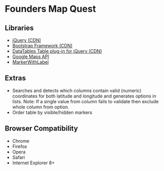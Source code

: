 # Founders Map Quest

## Libraries

* [jQuery (CDN)](https://ajax.googleapis.com/ajax/libs/jquery/1.11.2/jquery.min.js) 
* [Bootstrap Framework (CDN)](http://getbootstrap.com/) 
* [DataTables Table plug-in for jQuery (CDN)](https://datatables.net/)
* [Google Maps API](http://maps.google.com/maps/api/js?sensor=false)
* [MarkerWithLabel](https://google-maps-utility-library-v3.googlecode.com/svn/tags/markerwithlabel/1.1.9/src/markerwithlabel.js)

## Extras

* Searches and detects which columns contain valid (numeric) coordinates for both latitude and longitude and generates
 options in lists. Note: If a single value from column fails to validate then exclude whole column from option.
* Order table by visible/hidden markers 

## Browser Compatibility
* Chrome
* Firefox
* Opera
* Safari
* Internet Explorer 8+
